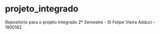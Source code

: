# projeto_integrado
Repositório para o projeto Integrado 2º Semestre - SI
Felipe Vieira Adduci - 1900182
